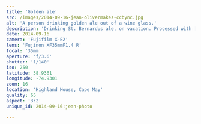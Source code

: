 ```yaml
---
title: 'Golden ale'
src: /images/2014-09-16-jean-olivermakes-ccbync.jpg
alt: 'A person drinking golden ale out of a wine glass.'
description: 'Drinking St. Bernardus ale, on vacation. Processed with [VSCO Film 04](http://vsco.co/film) (Fuji Astia 100F Balance Warm).'
date: 2014-09-16
camera: 'Fujifilm X-E2'
lens: 'Fujinon XF35mmF1.4 R'
focal: '35mm'
aperture: 'f/3.6'
shutter: '1/140'
iso: 250
latitude: 38.9361
longitude: -74.9301
zoom: 16
location: 'Highland House, Cape May'
quality: 65
aspect: '3:2'
unique_id: 2014-09-16:jean-photo

---
```

